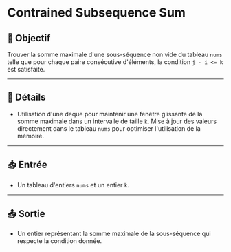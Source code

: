 # Contrained Subsequence Sum

## 🎯 Objectif
  Trouver la somme maximale d'une sous-séquence non vide du tableau `nums` telle que pour chaque paire consécutive d'éléments, la condition `j - i <= k` est satisfaite.

---

## 📝 Détails

- Utilisation d'une deque pour maintenir une fenêtre glissante de la somme maximale dans un intervalle de taille `k`. Mise à jour des valeurs directement dans le tableau `nums` pour optimiser l'utilisation de la mémoire.

---

## 📥 Entrée

- Un tableau d'entiers `nums` et un entier `k`.

---

## 📤 Sortie

- Un entier représentant la somme maximale de la sous-séquence qui respecte la condition donnée.
